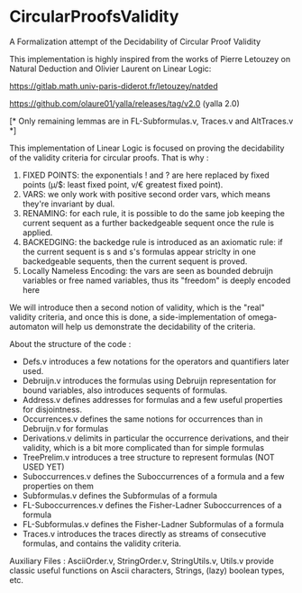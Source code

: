 # CircularProofsValidity
A Formalization attempt of the Decidability of Circular Proof Validity 

This implementation is highly inspired from the works of Pierre Letouzey on Natural Deduction
and Olivier Laurent on Linear Logic:

https://gitlab.math.univ-paris-diderot.fr/letouzey/natded

https://github.com/olaure01/yalla/releases/tag/v2.0 (yalla 2.0) 

[* Only remaining lemmas are in FL-Subformulas.v, Traces.v and AltTraces.v *]

This implementation of Linear Logic is focused on proving the decidability of the validity
criteria for circular proofs. That is why : 

1. FIXED POINTS: the exponentials ! and ? are here replaced by fixed points 
   (µ/$: least fixed point, v/€ greatest fixed point).
2. VARS: we only work with positive second order vars, which means they're invariant by dual.
3. RENAMING: for each rule, it is possible to do the same job keeping the current sequent as a 
   further backedgeable sequent once the rule is applied.
4. BACKEDGING: the backedge rule is introduced as an axiomatic rule: if the current sequent is 
   s and s's formulas appear striclty in one backedgeable sequents, then the current sequent 
   is proved.
5. Locally Nameless Encoding: the vars are seen as bounded debruijn variables or free named 
   variables, thus its "freedom" is deeply encoded here

We will introduce then a second notion of validity, which is the "real" validity criteria,
and once this is done, a side-implementation of omega-automaton will help us demonstrate the 
decidability of the criteria.


About the structure of the code :

- Defs.v introduces a few notations for the operators and quantifiers later used.
- Debruijn.v introduces the formulas using Debruijn representation for bound variables, 
  also introduces sequents of formulas.
- Address.v defines addresses for formulas and a few useful properties for disjointness.
- Occurrences.v defines the same notions for occurrences than in Debruijn.v for formulas
- Derivations.v delimits in particular the occurrence derivations, and their validity, which
  is a bit more complicated than for simple formulas
- TreePrelim.v introduces a tree structure to represent formulas (NOT USED YET)
- Suboccurrences.v defines the Suboccurrences of a formula and a few properties on them
- Subformulas.v defines the Subformulas of a formula
- FL-Suboccurrences.v defines the Fisher-Ladner Suboccurrences of a formula
- FL-Subformulas.v defines the Fisher-Ladner Subformulas of a formula
- Traces.v introduces the traces directly as streams of consecutive formulas, and contains
  the validity criteria.

Auxiliary Files :
AsciiOrder.v, StringOrder.v, StringUtils.v, Utils.v provide classic useful functions on
Ascii characters, Strings, (lazy) boolean types, etc.
